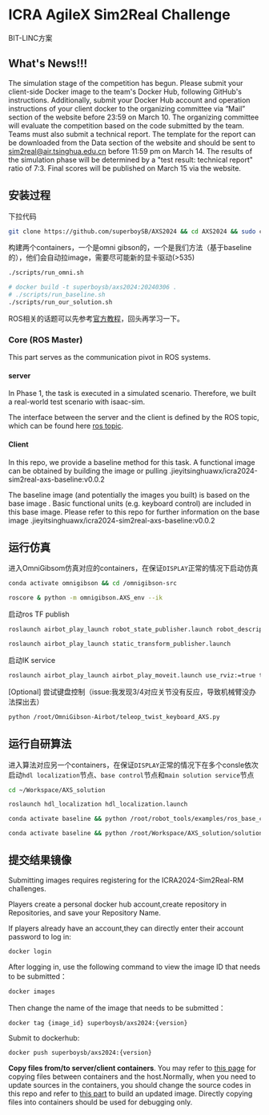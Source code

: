 # ICRA AgileX Sim2Real Challenge
BIT-LINC方案

## What's News!!!
The simulation stage of the competition has begun. Please submit your client-side Docker image to the team's Docker Hub, following GitHub's instructions. Additionally, submit your Docker Hub account and operation instructions of your client docker to the organizing committee via “Mail” section of the website before 23:59 on March 10. The organizing committee will evaluate the competition based on the code submitted by the team. Teams must also submit a technical report. The template for the report can be downloaded from the Data section of the website and should be sent to sim2real@air.tsinghua.edu.cn before 11:59 pm on March 14. The results of the simulation phase will be determined by a "test result: technical report" ratio of 7:3. Final scores will be published on March 15 via the website.

## 安装过程
下拉代码
```sh
git clone https://github.com/superboySB/AXS2024 && cd AXS2024 && sudo chmod a+x scripts/*
```
构建两个containers，一个是omni gibson的，一个是我们方法（基于baseline的），他们会自动拉image，需要尽可能新的显卡驱动(>535)
```sh
./scripts/run_omni.sh

# docker build -t superboysb/axs2024:20240306 .
# ./scripts/run_baseline.sh
./scripts/run_our_solution.sh
```
ROS相关的话题可以先参考[官方教程](docs/sim2real-install-guide.md)，回头再学习一下。

### Core (ROS Master)

This part serves as the communication pivot in ROS systems.

#### server

In Phase 1, the task is executed in a simulated scenario. Therefore, we built a real-world test scenario with isaac-sim.

The interface between the server and the client is defined by the ROS topic, which can be found here [ros topic](./Platform_introduction.md).

#### Client

In this repo, we provide a baseline method for this task. A functional image can be obtained by building the image or pulling .jieyitsinghuawx/icra2024-sim2real-axs-baseline:v0.0.2


The baseline image (and potentially the images you built) is based on the base image . Basic functional units (e.g. keyboard control) are included in this base image. Please refer to this repo for further information on the base image .jieyitsinghuawx/icra2024-sim2real-axs-baseline:v0.0.2

## 运行仿真
进入OmniGibsom仿真对应的containers，在保证`DISPLAY`正常的情况下启动仿真
```sh
conda activate omnigibson && cd /omnigibson-src

roscore & python -m omnigibson.AXS_env --ik
```
启动ros TF publish
```sh
roslaunch airbot_play_launch robot_state_publisher.launch robot_description_path:=/root/OmniGibson-Airbot/omnigibson/data/assets/models/airbot_play_with_rm2/airbot_with_texture/urdf_obj/AIRBOT_V3_v2-3.urdf

roslaunch airbot_play_launch static_transform_publisher.launch
```
启动IK service
```sh
roslaunch airbot_play_launch airbot_play_moveit.launch use_rviz:=true target_moveit_config:=airbot_play_v2_1_config use_basic:=true
```
[Optional] 尝试键盘控制（issue:我发现3/4对应关节没有反应，导致机械臂没办法探出去）
```sh
python /root/OmniGibson-Airbot/teleop_twist_keyboard_AXS.py
```

## 运行自研算法
进入算法对应另一个containers，在保证`DISPLAY`正常的情况下在多个consle依次启动`hdl localization`节点、`base control`节点和`main solution service`节点
```sh
cd ~/Workspace/AXS_solution

roslaunch hdl_localization hdl_localization.launch

conda activate baseline && python /root/robot_tools/examples/ros_base_control.py

conda activate baseline && python /root/Workspace/AXS_solution/solution.py
```


## 提交结果镜像
Submitting images requires registering for the ICRA2024-Sim2Real-RM challenges.

Players create a personal docker hub account,create repository in Repositories, and save your Repository Name.

If players already have an account,they can directly enter their account password to log in:
```sh
docker login
```
After logging in, use the following command to view the image ID that needs to be submitted：
```sh
docker images
```
Then change the name of the image that needs to be submitted：
```sh
docker tag {image_id} superboysb/axs2024:{version}
```
Submit to dockerhub:
```sh
docker push superboysb/axs2024:{version}
```
**Copy files from/to server/client containers**. You may refer to [this page](https://docs.docker.com/engine/reference/commandline/cp/) for copying files between containers and the host.Normally, when you need to update sources in the containers, you should change the source codes in this repo and refer to [this part](https://github.com/AIR-DISCOVER/ICRA2024-Sim2Real-RM#build-an-updated-client-image) to build an updated image. Directly copying files into containers should be used for debugging only.


